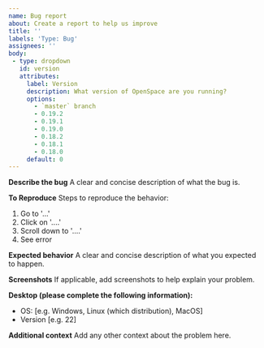 ```yaml
---
name: Bug report
about: Create a report to help us improve
title: ''
labels: 'Type: Bug'
assignees: ''
body:
 - type: dropdown
   id: version
   attributes:
     label: Version
     description: What version of OpenSpace are you running?
     options:
       - `master` branch
       - 0.19.2 
       - 0.19.1 
       - 0.19.0 
       - 0.18.2 
       - 0.18.1 
       - 0.18.0
     default: 0
---
```


**Describe the bug**
A clear and concise description of what the bug is.

**To Reproduce**
Steps to reproduce the behavior:
1. Go to '...'
2. Click on '....'
3. Scroll down to '....'
4. See error

**Expected behavior**
A clear and concise description of what you expected to happen.

**Screenshots**
If applicable, add screenshots to help explain your problem.

**Desktop (please complete the following information):**
 - OS: [e.g. Windows, Linux (which distribution), MacOS]
 - Version [e.g. 22]

**Additional context**
Add any other context about the problem here.
